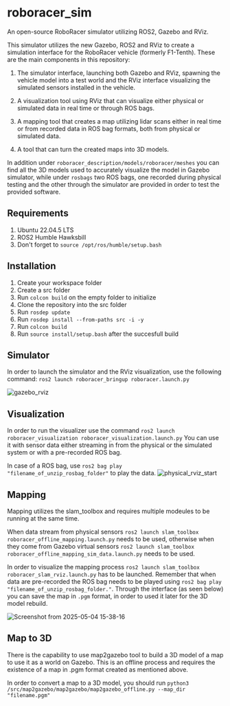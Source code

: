 # roboracer_sim
An open-source RoboRacer simulator utilizing ROS2, Gazebo and RViz. 

This simulator utilizes the new Gazebo, ROS2 and RViz to create a simulation 
interface for the RoboRacer vehicle (formerly F1-Tenth). These are the main
components in this repository: 

1. The simulator interface, launching both Gazebo and RViz, spawning the vehicle 
model into a test world and the RViz interface visualizing the simulated sensors 
installed in the vehicle.

2. A visualization tool using RViz that can visualize either physical or simulated 
data in real time or through ROS bags.

3. A mapping tool that creates a map utilizing lidar scans either in real time 
or from recorded data in ROS bag formats, both from physical or simulated data.

4. A tool that can turn the created maps into 3D models.

In addition under `roboracer_description/models/roboracer/meshes` you can find all 
the 3D models used to accurately visualize the model in Gazebo simulator, while under
`rosbags` two ROS bags, one recorded during physical testing and the other through the 
simulator are provided in order to test the provided software. 

## Requirements
1. Ubuntu 22.04.5 LTS
2. ROS2 Humble Hawksbill
3. Don't forget to `source /opt/ros/humble/setup.bash`

## Installation

1. Create your workspace folder
2. Create a src folder
3. Run `colcon build` on the empty folder to initialize
5. Clone the repository into the src folder
6. Run `rosdep update`
7. Run `rosdep install --from-paths src -i -y`
8. Run `colcon build`
9. Run `source install/setup.bash` after the succesfull build

## Simulator 

In order to launch the simulator and the RViz visualization, use the following command: 
`ros2 launch roboracer_bringup roboracer.launch.py`

![gazebo_rviz](https://github.com/user-attachments/assets/19e09e51-f1ea-4481-80de-7703a5ea80b3)

## Visualization
In order to run the visualizer use the command `ros2 launch roboracer_visualization roboracer_visualization.launch.py`
You can use it with sensor data either streaming in from the physical or the simulated system or with a pre-recorded ROS bag.

In case of a ROS bag, use `ros2 bag play "filename_of_unzip_rosbag_folder"` to play the data. 
![physical_rviz_start](https://github.com/user-attachments/assets/d159aed6-7c52-4bc2-be54-0ca12a698780)

## Mapping
Mapping utilizes the slam_toolbox and requires multiple modeules to be running at the same time. 

When data stream from physical sensors `ros2 launch slam_toolbox roboracer_offline_mapping.launch.py` needs
to be used, otherwise when they come from Gazebo virtual sensors `ros2 launch slam_toolbox roboracer_offline_mapping_sim_data.launch.py` needs
to be used. 

In order to visualize the mapping process `ros2 launch slam_toolbox roboracer_slam_rviz.launch.py` has to be launched. 
Remember that when data are pre-recorded the ROS bag needs to be played using `ros2 bag play "filename_of_unzip_rosbag_folder."`.
Through the interface (as seen below) you can save the map in `.pgm` format, in order to used it later for the 3D model rebuild.

![Screenshot from 2025-05-04 15-38-16](https://github.com/user-attachments/assets/b1c916ac-5367-4440-8c67-c33cb9114a91)

## Map to 3D
There is the capability to use map2gazebo tool to build a 3D model of a map to use it as a world on Gazebo. This is an offline 
process and requires the existence of a map in .pgm format created as mentioned above. 

In order to convert a map to a 3D model, you should run `python3 /src/map2gazebo/map2gazebo/map2gazebo_offline.py --map_dir "filename.pgm"`
